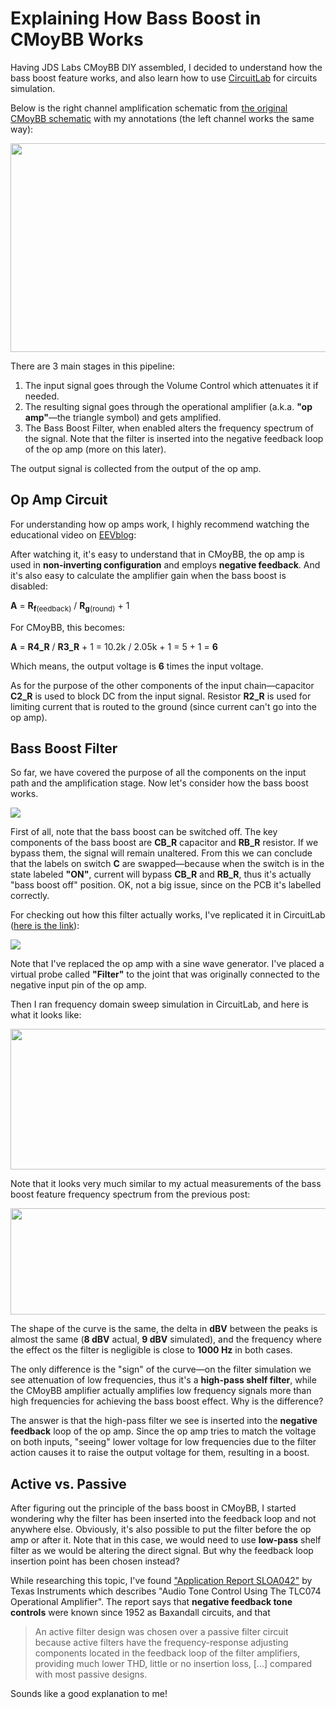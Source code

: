 # Explaining How Bass Boost in CMoyBB Works

Having JDS Labs CMoyBB DIY assembled, I decided to understand how the
bass boost feature works, and also learn how to use
[CircuitLab](https://www.circuitlab.com/) for circuits simulation.

Below is the right channel amplification schematic from [the original
CMoyBB
schematic](https://www.jdslabs.com/pdf/cMoyBBx203_Schematic.pdf) with my
annotations (the left channel works the same way):

[<img src="https://4.bp.blogspot.com/-p4AIp_q4_Tg/WEOsvQguYoI/AAAAAAAAK7w/TlZPCWpsGqgnfjFwfA3wniiAM-Jdf1fWQCLcB/s640/Right%2BChannel.png" width="640" height="334" />](https://4.bp.blogspot.com/-p4AIp_q4_Tg/WEOsvQguYoI/AAAAAAAAK7w/TlZPCWpsGqgnfjFwfA3wniiAM-Jdf1fWQCLcB/s1600/Right%2BChannel.png)

There are 3 main stages in this pipeline:

1.  The input signal goes through the Volume Control which attenuates it
    if needed.
2.  The resulting signal goes through the operational amplifier (a.k.a.
    **"op amp"**—the triangle symbol) and gets amplified.
3.  The Bass Boost Filter, when enabled alters the frequency spectrum of
    the signal. Note that the filter is inserted into the negative
    feedback loop of the op amp (more on this later).

The output signal is collected from the output of the op amp.

## Op Amp Circuit

For understanding how op amps work, I highly recommend watching the
educational video on [EEVblog](https://www.youtube.com/user/EEVblog/):

After watching it, it's easy to understand that in CMoyBB, the op amp is
used in **non-inverting configuration** and employs **negative
feedback**. And it's also easy to calculate the amplifier gain when the
bass boost is disabled:

**A** = **R**<sub>**f**(eedback)</sub> / **R**<sub>**g**(round)</sub> + 1

For CMoyBB, this becomes:

**A** = **R4\_R** / **R3\_R** + 1 = 10.2k / 2.05k + 1 = 5 + 1 = **6**

Which means, the output voltage is **6** times the input voltage.

As for the purpose of the other components of the input chain—capacitor
**C2\_R** is used to block DC from the input signal. Resistor **R2\_R**
is used for limiting current that is routed to the ground (since current
can't go into the op amp).

## Bass Boost Filter

So far, we have covered the purpose of all the components on the input
path and the amplification stage. Now let's consider how the bass boost
works.

[![](https://4.bp.blogspot.com/-g6CyTt8UnjE/WESitlL_52I/AAAAAAAAK8w/lC6yh3sUySA3boCWKk1gEq5DFoMskPPBACLcB/s1600/Bass-Boost-Filter.gif)](https://4.bp.blogspot.com/-g6CyTt8UnjE/WESitlL_52I/AAAAAAAAK8w/lC6yh3sUySA3boCWKk1gEq5DFoMskPPBACLcB/s1600/Bass-Boost-Filter.gif)

First of all, note that the bass boost can be switched off. The key
components of the bass boost are **CB\_R** capacitor and **RB\_R**
resistor. If we bypass them, the signal will remain unaltered. From this
we can conclude that the labels on switch **C** are swapped—because
when the switch is in the state labeled **"ON"**, current will bypass
**CB\_R** and **RB\_R**, thus it's actually "bass boost off" position.
OK, not a big issue, since on the PCB it's labelled correctly.

For checking out how this filter actually works, I've replicated it in
CircuitLab ([here is the
link](https://www.circuitlab.com/circuit/h6cjdqac9r9c/bass-boost-feedback-network-of-cmoybb/)):

[![](https://www.circuitlab.com/circuit/h6cjdqac9r9c/screenshot/540x405/)](https://www.circuitlab.com/circuit/h6cjdqac9r9c/screenshot/540x405/)

Note that I've replaced the op amp with a sine wave generator. I've
placed a virtual probe called **"Filter"** to the joint that was
originally connected to the negative input pin of the op amp.

Then I ran frequency domain sweep simulation in CircuitLab, and here is
what it looks like:

[<img src="https://3.bp.blogspot.com/-MBmjchJmNwM/WESY19us3GI/AAAAAAAAK8g/TSvZEL-K2igdFVIk8uT9mMjK5F-c6yEyACLcB/s640/Bass%2BBoost%2BPlot.png" width="640" height="225" />](https://3.bp.blogspot.com/-MBmjchJmNwM/WESY19us3GI/AAAAAAAAK8g/TSvZEL-K2igdFVIk8uT9mMjK5F-c6yEyACLcB/s1600/Bass%2BBoost%2BPlot.png)

Note that it looks very much similar to my actual measurements of the
bass boost feature frequency spectrum from the previous post:

[<img src="https://1.bp.blogspot.com/-w-clUGChpno/WESZtvyae6I/AAAAAAAAK8k/YbVkAgW0WBUI4phcF6jd2HsB28qUDJwMQCLcB/s640/Bass-Boost-Actual.gif" width="640" height="170" />](https://1.bp.blogspot.com/-w-clUGChpno/WESZtvyae6I/AAAAAAAAK8k/YbVkAgW0WBUI4phcF6jd2HsB28qUDJwMQCLcB/s1600/Bass-Boost-Actual.gif)

The shape of the curve is the same, the delta in **dBV** between the
peaks is almost the same (**8 dBV** actual, **9 dBV** simulated), and
the frequency where the effect os the filter is negligible is close
to **1000 Hz** in both cases.

The only difference is the "sign" of the curve—on the filter simulation
we see attenuation of low frequencies, thus it's a **high-pass shelf
filter**, while the CMoyBB amplifier actually amplifies low frequency
signals more than high frequencies for achieving the bass boost effect.
Why is the difference?

The answer is that the high-pass filter we see is inserted into the
**negative feedback** loop of the op amp. Since the op amp tries to
match the voltage on both inputs, "seeing" lower voltage for low
frequencies due to the filter action causes it to raise the output
voltage for them, resulting in a boost.

## Active vs. Passive

After figuring out the principle of the bass boost in CMoyBB, I started
wondering why the filter has been inserted into the feedback loop and
not anywhere else. Obviously, it's also possible to put the filter
before the op amp or after it. Note that in this case, we would need to
use **low-pass** shelf filter as we would be altering the direct signal.
But why the feedback loop insertion point has been chosen instead?

While researching this topic, I've found ["Application Report
SLOA042"](http://www.ti.com/lit/an/sloa042/sloa042.pdf) by Texas
Instruments which describes "Audio Tone Control Using The TLC074
Operational Amplifier". The report says that **negative feedback tone
controls** were known since 1952 as Baxandall circuits, and that

> An active filter design was chosen over a passive filter circuit
> because active filters have the frequency-response adjusting
> components located in the feedback loop of the filter amplifiers,
> providing much lower THD, little or no insertion loss, \[...\]
> compared with most passive designs.

Sounds like a good explanation to me!
